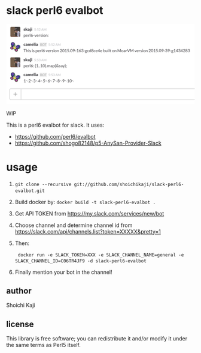 # slack perl6 evalbot

![](misc/screenshot.png)

WIP

This is a perl6 evalbot for slack. It uses:

* https://github.com/perl6/evalbot
* https://github.com/shogo82148/p5-AnySan-Provider-Slack

# usage

1. `git clone --recursive git://github.com/shoichikaji/slack-perl6-evalbot.git`
2. Build docker by: `docker build -t slack-perl6-evalbot .`
3. Get API TOKEN from https://my.slack.com/services/new/bot
4. Choose channel and determine channel id from https://slack.com/api/channels.list?token=XXXXX&pretty=1
5. Then:

        docker run -e SLACK_TOKEN=XXX -e SLACK_CHANNEL_NAME=general -e SLACK_CHANNEL_ID=C06TR4JF9 -d slack-perl6-evalbot

6. Finally mention your bot in the channel!

## author

Shoichi Kaji

## license

This library is free software; you can redistribute it and/or modify it under the same terms as Perl5 itself.
